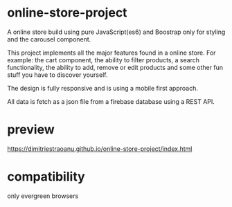 # online-store-project

A online store build using pure JavaScript(es6) and Boostrap only for styling and the carousel component.

This project implements all the major features found in a online store.
For example: the cart component, the ability to filter products, a search functionality, the ability to add, remove or edit products and some other fun stuff you have to discover yourself.

The design is fully responsive and is using a mobile first approach.

All data is fetch as a json file from a firebase database using a REST API.

# preview

https://dimitriestraoanu.github.io/online-store-project/index.html

# compatibility

only evergreen browsers
